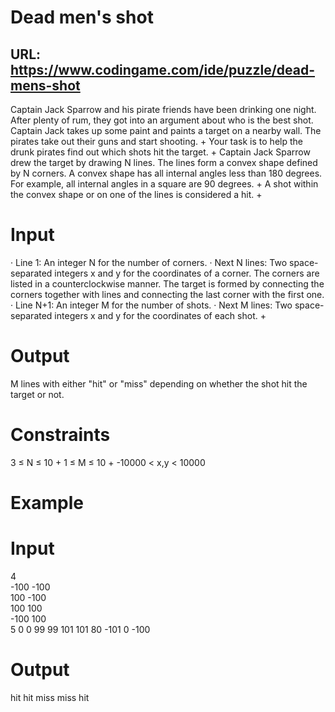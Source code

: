 Dead men's shot
===============

URL: https://www.codingame.com/ide/puzzle/dead-mens-shot
--------------------------------------------------------

Captain Jack Sparrow and his pirate friends have been drinking one
night. After plenty of rum, they got into an argument about who is the
best shot. Captain Jack takes up some paint and paints a target on a
nearby wall. The pirates take out their guns and start shooting.
+
Your task is to help the drunk pirates find out which shots hit the
target.
+
Captain Jack Sparrow drew the target by drawing N lines. The lines form
a convex shape defined by N corners. A convex shape has all internal
angles less than 180 degrees. For example, all internal angles in a
square are 90 degrees.
+
A shot within the convex shape or on one of the lines is considered
a hit.
+
# Input
· Line 1: An integer N for the number of corners.
· Next N lines: Two space-separated integers x and y for the coordinates
of a corner. The corners are listed in a counterclockwise manner. The
target is formed by connecting the corners together with lines and
connecting the last corner with the first one.
· Line N+1: An integer M for the number of shots.
· Next M lines: Two space-separated integers x and y for the coordinates
of each shot.
+
# Output
M lines with either "hit" or "miss" depending on whether the shot hit
the target or not.

# Constraints
3 ≤ N ≤ 10
+
1 ≤ M ≤ 10
+
-10000 < x,y < 10000

# Example
# Input
4					
-100 -100			
100 -100			
100 100				
-100 100			
5
0 0
99 99
101 101
80 -101
0 -100

# Output
hit
hit
miss
miss
hit

